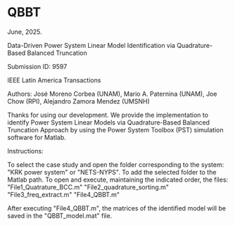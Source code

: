 # QBBT

June, 2025.

Data-Driven Power System Linear Model Identification via Quadrature-Based Balanced Truncation

Submission ID: 9597

IEEE Latin America Transactions

Authors: José Moreno Corbea (UNAM), Mario A. Paternina (UNAM), Joe Chow (RPI), Alejandro Zamora Mendez (UMSNH)


Thanks for using our development. We provide the implementation to identify Power System Linear Models via Quadrature-Based Balanced Truncation Approach by using the Power System Toolbox (PST) simulation software for Matlab.

Instructions:

To select the case study and open the folder corresponding to the system: "KRK power system" or "NETS-NYPS".
To add the selected folder to the Matlab path.
To open and execute, maintaining the indicated order, the files:
"File1_Quatrature_BCC.m"
"File2_quadrature_sorting.m"
"File3_freq_extract.m"
"File4_QBBT.m"

After executing "File4_QBBT.m", the matrices of the identified model will be saved in the "QBBT_model.mat" file.
